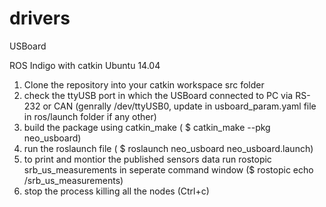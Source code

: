 drivers
=======

USBoard

ROS Indigo with catkin Ubuntu 14.04


1. Clone the repository into your catkin workspace src folder
2. check the ttyUSB port in which the USBoard connected to PC via RS-232 or CAN (genrally /dev/ttyUSB0, update in usboard_param.yaml file in ros/launch folder if any other)
3. build the package using catkin_make ( $ catkin_make --pkg neo_usboard)
4. run the roslaunch file ( $ roslaunch neo_usboard neo_usboard.launch)
5. to print and montior the published sensors data run rostopic srb_us_measurements in seperate command window ($ rostopic echo /srb_us_measurements)
6. stop the process killing all the nodes (Ctrl+c)
